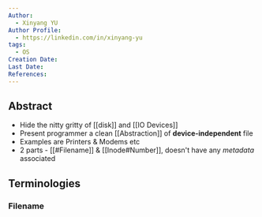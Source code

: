 ```yaml
---
Author:
  - Xinyang YU
Author Profile:
  - https://linkedin.com/in/xinyang-yu
tags:
  - OS
Creation Date: 
Last Date: 
References:
---
```

## Abstract
- Hide the nitty gritty of [[disk]] and [[IO Devices]]
- Present programmer a clean [[Abstraction]] of **device-independent** file 
- Examples are Printers & Modems etc
- 2 parts - [[#Filename]] & [[Inode#Number]], doesn't have any *metadata* associated 
 


## Terminologies
### Filename